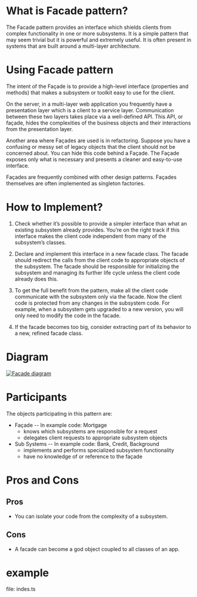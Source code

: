 # What is Facade pattern?
The Facade pattern provides an interface which shields clients from complex functionality in one or more subsystems. It is a simple pattern that may seem trivial but it is powerful and extremely useful. It is often present in systems that are built around a multi-layer architecture.

# Using Facade pattern
The intent of the Façade is to provide a high-level interface (properties and methods) that makes a subsystem or toolkit easy to use for the client.

On the server, in a multi-layer web application you frequently have a presentation layer which is a client to a service layer. Communication between these two layers takes place via a well-defined API. This API, or façade, hides the complexities of the business objects and their interactions from the presentation layer.

Another area where Façades are used is in refactoring. Suppose you have a confusing or messy set of legacy objects that the client should not be concerned about. You can hide this code behind a Façade. The Façade exposes only what is necessary and presents a cleaner and easy-to-use interface.

Façades are frequently combined with other design patterns. Façades themselves are often implemented as singleton factories.
# How to Implement?
 1. Check whether it’s possible to provide a simpler interface than what an existing subsystem already provides. You’re on the right track if this interface makes the client code independent from many of the subsystem’s classes.

 2. Declare and implement this interface in a new facade class. The facade should redirect the calls from the client code to appropriate objects of the subsystem. The facade should be responsible for initializing the subsystem and managing its further life cycle unless the client code already does this.

 3. To get the full benefit from the pattern, make all the client code communicate with the subsystem only via the facade. Now the client code is protected from any changes in the subsystem code. For example, when a subsystem gets upgraded to a new version, you will only need to modify the code in the facade.

 4. If the facade becomes too big, consider extracting part of its behavior to a new, refined facade class.


# Diagram

[![Facade diagram](https://www.dofactory.com/img/diagrams/javascript/javascript-facade.jpg)](https://www.dofactory.com/javascript/design-patterns/facade)

# Participants
The objects participating in this pattern are:

* Façade -- In example code: Mortgage
    * knows which subsystems are responsible for a request
    * delegates client requests to appropriate subsystem objects
* Sub Systems -- In example code: Bank, Credit, Background
    * implements and performs specialized subsystem functionality
    * have no knowledge of or reference to the façade

# Pros and Cons
## Pros
*  You can isolate your code from the complexity of a subsystem.
## Cons
*  A facade can become a god object coupled to all classes of an app.
# example
file: indes.ts
